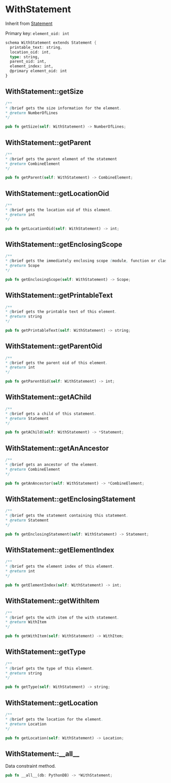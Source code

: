 # WithStatement

Inherit from [Statement](./Statement.md)

Primary key: `element_oid: int`

```rust
schema WithStatement extends Statement {
  printable_text: string,
  location_oid: int,
  type: string,
  parent_oid: int,
  element_index: int,
  @primary element_oid: int
}
```
## WithStatement::getSize

```java
/**
* @brief gets the size information for the element.
* @return NumberOfLines
*/
```
```rust
pub fn getSize(self: WithStatement) -> NumberOfLines;
```
## WithStatement::getParent

```java
/**
* @brief gets the parent element of the statement
* @return CombineElement 
*/
```
```rust
pub fn getParent(self: WithStatement) -> CombineElement;
```
## WithStatement::getLocationOid

```java
/**
* @brief gets the location oid of this element.
* @return int
*/
```
```rust
pub fn getLocationOid(self: WithStatement) -> int;
```
## WithStatement::getEnclosingScope

```java
/**
* @brief gets the immediately enclosing scope (module, function or class) whose body contains this statement.
* @return Scope 
*/
```
```rust
pub fn getEnclosingScope(self: WithStatement) -> Scope;
```
## WithStatement::getPrintableText

```java
/**
* @brief gets the printable text of this element.
* @return string
*/
```
```rust
pub fn getPrintableText(self: WithStatement) -> string;
```
## WithStatement::getParentOid

```java
/**
* @brief gets the parent oid of this element.
* @return int
*/
```
```rust
pub fn getParentOid(self: WithStatement) -> int;
```
## WithStatement::getAChild

```java
/**
* @brief gets a child of this statement.
* @return Statement 
*/
```
```rust
pub fn getAChild(self: WithStatement) -> *Statement;
```
## WithStatement::getAnAncestor

```java
/**
* @brief gets an ancestor of the element.
* @return CombineElement 
*/
```
```rust
pub fn getAnAncestor(self: WithStatement) -> *CombineElement;
```
## WithStatement::getEnclosingStatement

```java
/**
* @brief gets the statement containing this statement.
* @return Statement 
*/
```
```rust
pub fn getEnclosingStatement(self: WithStatement) -> Statement;
```
## WithStatement::getElementIndex

```java
/**
* @brief gets the element index of this element.
* @return int
*/
```
```rust
pub fn getElementIndex(self: WithStatement) -> int;
```
## WithStatement::getWithItem

```java
/**
* @brief gets the with item of the with statement.
* @return WithItem 
*/
```
```rust
pub fn getWithItem(self: WithStatement) -> WithItem;
```
## WithStatement::getType

```java
/**
* @brief gets the type of this element.
* @return string
*/
```
```rust
pub fn getType(self: WithStatement) -> string;
```
## WithStatement::getLocation

```java
/**
* @brief gets the location for the element.
* @return Location
*/
```
```rust
pub fn getLocation(self: WithStatement) -> Location;
```
## WithStatement::\_\_all\_\_

Data constraint method.

```rust
pub fn __all__(db: PythonDB) -> *WithStatement;
```
